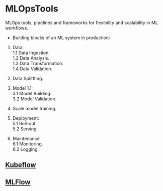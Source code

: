 # MLOpsTools
MLOps tools, pipelines and frameworks for flexibility and scalability in ML workflows.

- Building blocks of an ML system in production:

1. Data:\
  1.1 Data Ingestion.\
  1.2 Data Analysis.\
  1.3 Data Transformation.\
  1.4 Data Validation.
 
2. Data Splittting.

3. Model 1.1:\
  3.1 Model Building.\
  3.2 Model Validation.
 
4. Scale model training.

5. Deployment:\
  5.1 Roll-out.\
  5.2 Serving.
 
6. Maintenance\
  6.1 Monitoring.\
  6.2 Logging.


## [Kubeflow]()


## [MLFlow]()
